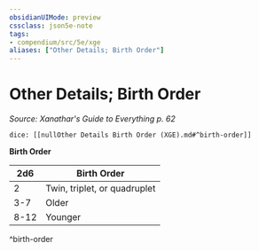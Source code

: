 ```yaml
---
obsidianUIMode: preview
cssclass: json5e-note
tags:
- compendium/src/5e/xge
aliases: ["Other Details; Birth Order"]
---
```

# Other Details; Birth Order
*Source: Xanathar's Guide to Everything p. 62* 

`dice: [[nullOther Details Birth Order (XGE).md#^birth-order]]`

**Birth Order**

| 2d6 | Birth Order |
|-----|-------------|
| 2 | Twin, triplet, or quadruplet |
| 3-7 | Older |
| 8-12 | Younger |
^birth-order